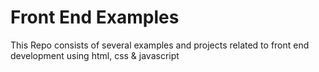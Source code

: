 # Front End Examples

This Repo consists of several examples and projects related to front end development using html, css &amp; javascript
